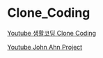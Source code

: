 # Clone_Coding

[Youtube 생활코딩 Clone Coding](https://www.youtube.com/@coohde)

[Youtube John Ahn Project](https://www.youtube.com/@johnahn.)
